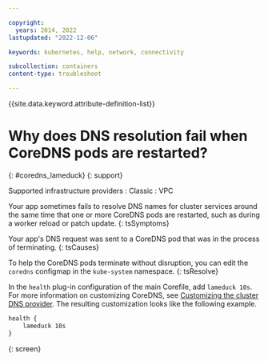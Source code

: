 ```yaml
---

copyright:
  years: 2014, 2022
lastupdated: "2022-12-06"

keywords: kubernetes, help, network, connectivity

subcollection: containers
content-type: troubleshoot

---
```


{{site.data.keyword.attribute-definition-list}}



# Why does DNS resolution fail when CoreDNS pods are restarted?
{: #coredns_lameduck}
{: support}

Supported infrastructure providers
:   Classic
:   VPC


Your app sometimes fails to resolve DNS names for cluster services around the same time that one or more CoreDNS pods are restarted, such as during a worker reload or patch update.
{: tsSymptoms}


Your app's DNS request was sent to a CoreDNS pod that was in the process of terminating.
{: tsCauses}


To help the CoreDNS pods terminate without disruption, you can edit the `coredns` configmap in the `kube-system` namespace.
{: tsResolve}

In the `health` plug-in configuration of the main Corefile, add `lameduck 10s`. For more information on customizing CoreDNS, see [Customizing the cluster DNS provider](/docs/containers?topic=containers-cluster_dns#dns_customize). The resulting customization looks like the following example.

```txt
health {
    lameduck 10s
}
```
{: screen}






